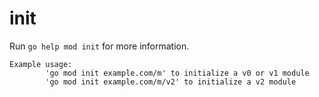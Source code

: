 # init


Run `go help mod init` for more information.

```
Example usage:
        'go mod init example.com/m' to initialize a v0 or v1 module
        'go mod init example.com/m/v2' to initialize a v2 module
```
